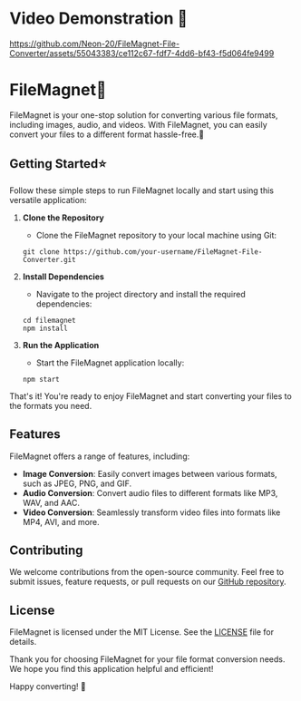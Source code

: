 
# Video Demonstration 🎥
https://github.com/Neon-20/FileMagnet-File-Converter/assets/55043383/ce112c67-fdf7-4dd6-bf43-f5d064fe9499


# FileMagnet🚀

FileMagnet is your one-stop solution for converting various file formats, including images, audio, and videos. With FileMagnet, you can easily convert your files to a different format hassle-free.🤝

## Getting Started⭐️

Follow these simple steps to run FileMagnet locally and start using this versatile application:

1. **Clone the Repository**
    - Clone the FileMagnet repository to your local machine using Git:
    ```shell
    git clone https://github.com/your-username/FileMagnet-File-Converter.git
    ```

2. **Install Dependencies**
    - Navigate to the project directory and install the required dependencies:
    ```shell
    cd filemagnet
    npm install
    ```

3. **Run the Application**
    - Start the FileMagnet application locally:
    ```shell
    npm start
    ```

That's it! You're ready to enjoy FileMagnet and start converting your files to the formats you need.

## Features

FileMagnet offers a range of features, including:

- **Image Conversion**: Easily convert images between various formats, such as JPEG, PNG, and GIF.
- **Audio Conversion**: Convert audio files to different formats like MP3, WAV, and AAC.
- **Video Conversion**: Seamlessly transform video files into formats like MP4, AVI, and more.

## Contributing

We welcome contributions from the open-source community. Feel free to submit issues, feature requests, or pull requests on our [GitHub repository](https://github.com/your-username/FileMagnet-File-Converter.git).

## License

FileMagnet is licensed under the MIT License. See the [LICENSE](./LICENSE) file for details.

Thank you for choosing FileMagnet for your file format conversion needs. We hope you find this application helpful and efficient!

Happy converting! 🚀
